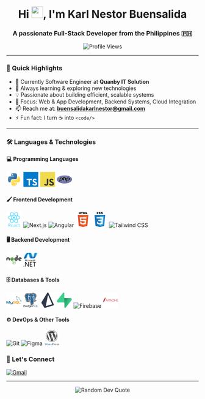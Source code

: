 <h1 align="center">Hi <img src="https://raw.githubusercontent.com/MartinHeinz/MartinHeinz/master/wave.gif" width="30px" height="30px">, I'm Karl Nestor Buensalida</h1>
<h3 align="center">A passionate Full-Stack Developer from the Philippines 🇵🇭</h3>

<p align="center">
  <img src="https://komarev.com/ghpvc/?username=nickkonic&label=Profile%20views&color=0e75b6&style=flat" alt="Profile Views" />
</p>

---

### 🚀 Quick Highlights

- 🔭 Currently Software Engineer at **Quanby IT Solution**
- 🌱 Always learning & exploring new technologies
- 💡 Passionate about building efficient, scalable systems
- 🎯 Focus: Web & App Development, Backend Systems, Cloud Integration
- 📫 Reach me at: **buensalidakarlnestor@gmail.com**
- ⚡ Fun fact: I turn ☕ into `<code/>`

---

### 🛠 Languages & Technologies

#### 💻 Programming Languages  
<p>
  <img src="https://raw.githubusercontent.com/devicons/devicon/master/icons/python/python-original.svg" alt="Python" width="40"/>
  <img src="https://raw.githubusercontent.com/devicons/devicon/master/icons/typescript/typescript-original.svg" alt="TypeScript" width="40"/>
  <img src="https://raw.githubusercontent.com/devicons/devicon/master/icons/javascript/javascript-original.svg" alt="JavaScript" width="40"/>
  <img src="https://raw.githubusercontent.com/devicons/devicon/master/icons/php/php-original.svg" alt="PHP" width="40"/>
</p>

#### 🖌️ Frontend Development  
<p>
  <img src="https://raw.githubusercontent.com/devicons/devicon/master/icons/react/react-original-wordmark.svg" alt="React" width="40"/>
  <img src="https://cdn.jsdelivr.net/gh/devicons/devicon/icons/nextjs/nextjs-original.svg" alt="Next.js" width="40"/>
  <img src="https://angular.io/assets/images/logos/angular/angular.svg" alt="Angular" width="40"/>
  <img src="https://raw.githubusercontent.com/devicons/devicon/master/icons/html5/html5-original-wordmark.svg" alt="HTML5" width="40"/>
  <img src="https://raw.githubusercontent.com/devicons/devicon/master/icons/css3/css3-original-wordmark.svg" alt="CSS3" width="40"/>
  <img src="https://www.vectorlogo.zone/logos/tailwindcss/tailwindcss-icon.svg" alt="Tailwind CSS" width="40"/>
</p>

#### 🖥️ Backend Development  
<p>
  <img src="https://raw.githubusercontent.com/devicons/devicon/master/icons/nodejs/nodejs-original-wordmark.svg" alt="Node.js" width="40"/>
  <img src="https://raw.githubusercontent.com/devicons/devicon/master/icons/dot-net/dot-net-original-wordmark.svg" alt=".NET" width="40"/>
</p>

#### 🗄️ Databases & Tools  
<p>
  <img src="https://raw.githubusercontent.com/devicons/devicon/master/icons/mysql/mysql-original-wordmark.svg" alt="MySQL" width="40"/>
  <img src="https://raw.githubusercontent.com/devicons/devicon/master/icons/postgresql/postgresql-original-wordmark.svg" alt="PostgreSQL" width="40"/>
  <img src="https://raw.githubusercontent.com/devicons/devicon/master/icons/prisma/prisma-original.svg" alt="Prisma" width="40"/>
  <img src="https://raw.githubusercontent.com/devicons/devicon/master/icons/supabase/supabase-original.svg" alt="Supabase" width="40"/>
  <img src="https://firebase.google.com/downloads/brand-guidelines/PNG/logo-vertical.png" alt="Firebase" width="40"/>
  <img src="https://raw.githubusercontent.com/devicons/devicon/master/icons/apache/apache-original-wordmark.svg" alt="Apache/XAMPP" width="40"/>
</p>

#### ⚙️ DevOps & Other Tools  
<p>
  <img src="https://www.vectorlogo.zone/logos/git-scm/git-scm-icon.svg" alt="Git" width="40"/>
  <img src="https://www.vectorlogo.zone/logos/figma/figma-icon.svg" alt="Figma" width="40"/>
  <img src="https://raw.githubusercontent.com/devicons/devicon/master/icons/wordpress/wordpress-original.svg" alt="WordPress" width="40"/>
</p>

### 🤝 Let's Connect

<p>
  <a href="mailto:buensalidakarlnestor@gmail.com">
    <img src="https://img.shields.io/badge/Gmail-D14836?style=for-the-badge&logo=gmail&logoColor=white" alt="Gmail"/>
  </a>
</p>

---

<p align="center">
  <img src="https://quotes-github-readme.vercel.app/api?type=horizontal&theme=tokyonight" alt="Random Dev Quote"/>
</p>
